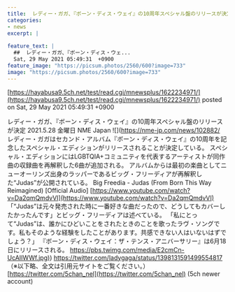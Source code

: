 ```yaml
---
title:  レディー・ガガ、『ボーン・ディス・ウェイ』の10周年スペシャル盤のリリースが決定  
categories:
- news
excerpt: |
  
feature_text: |
  ##  レディー・ガガ、『ボーン・ディス・ウェ...
  Sat, 29 May 2021 05:49:31  +0900
feature_image: "https://picsum.photos/2560/600?image=733"
image: "https://picsum.photos/2560/600?image=733"
---
```


[https://hayabusa9.5ch.net/test/read.cgi/mnewsplus/1622234971/](https://hayabusa9.5ch.net/test/read.cgi/mnewsplus/1622234971/)
posted on Sat, 29 May 2021 05:49:31  +0900

<!--more-->

レディー・ガガ、『ボーン・ディス・ウェイ』の10周年スペシャル盤のリリースが決定 2021.5.28 金曜日 NME Japan ![](https://nme-jp.com/news/102882/ レディー・ガガはセカンド・アルバム『ボーン・ディス・ウェイ』の10周年を記念したスペシャル・エディションがリリースされることが決定している。 スペシャル・エディションにはLGBTQIA+コミュニティを代表するアーティストが同作曲の収録曲を再解釈した6曲が追加される。 アルバムからは最初の楽曲としてニューオーリンズ出身のラッパーであるビッグ・フリーディアが再解釈した“Judas”が公開されている。 Big Freedia - Judas (From Born This Way Reimagined) [Official Audio] [https://www.youtube.com/watch?v=Da2qmQmdvVI](https://www.youtube.com/watch?v=Da2qmQmdvVI) 「“Judas”は元々発売された時に一番好きな曲だったので、どうしてもカバーしたかったんです」とビッグ・フリーディアは述べている。 「私にとって“Judas”は、誰かにひどいことをされたときのことを歌ったラヴ・ソングです。私もそのような経験をしたことがあります。共感できない人はいないはずでしょう？」 『ボーン・ディス・ウェイ：ザ・テンス・アニバーサリー』は6月18日にリリースされる。 [https://pbs.twimg.com/media/E2cmCn-UcAIIWWf.jpg)](https://pbs.twimg.com/media/E2cmCn-UcAIIWWf.jpg)) https://twitter.com/ladygaga/status/1398131591499554817 （※以下略、全文は引用元サイトをご覧ください。） [https://twitter.com/5chan_nel](https://twitter.com/5chan_nel) (5ch newer account)
